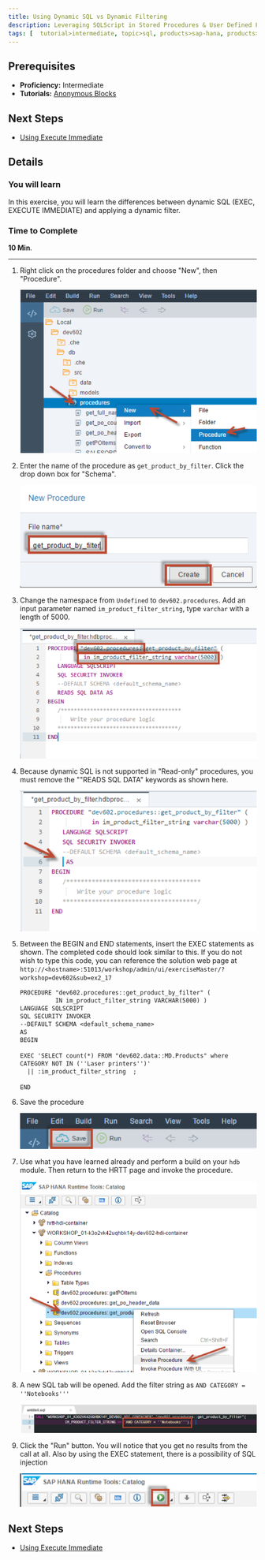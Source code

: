 ```yaml
---
title: Using Dynamic SQL vs Dynamic Filtering
description: Leveraging SQLScript in Stored Procedures & User Defined Functions
tags: [  tutorial>intermediate, topic>sql, products>sap-hana, products>sap-hana,-express-edition ]
---
```

## Prerequisites  
 - **Proficiency:** Intermediate
 - **Tutorials:** [Anonymous Blocks](http://go.sap.com/developer/tutorials/xsa-sqlscript-anonymous.html)

## Next Steps
 - [Using Execute Immediate](http://go.sap.com/developer/tutorials/xsa-sqlscript-execute.html)

## Details 
### You will learn  
In this exercise, you will learn the differences between dynamic SQL (EXEC, EXECUTE IMMEDIATE) and applying a dynamic filter.

### Time to Complete
**10 Min**.

---

1. Right click on the procedures folder and choose "New", then "Procedure".

	![new procedure](1.png)
	
2. Enter the name of the procedure as `get_product_by_filter`.  Click the drop down box for "Schema".

	![procedure name](2.png)

3. Change the namespace from `Undefined` to `dev602.procedures`. Add an input parameter named `im_product_filter_string`, type `varchar` with a length of 5000.

	![change namespace](3.png)

4. Because dynamic SQL is not supported in "Read-only" procedures, you must remove the ""READS SQL DATA" keywords as shown here.

	![modify](4.png)

5. Between the BEGIN and END statements, insert the EXEC statements as shown.  The completed code should look similar to this. If you do not wish to type this code, you can reference the solution web page at `http://<hostname>:51013/workshop/admin/ui/exerciseMaster/?workshop=dev602&sub=ex2_17`

    ```
    PROCEDURE "dev602.procedures::get_product_by_filter" (
              IN im_product_filter_string VARCHAR(5000) )
   LANGUAGE SQLSCRIPT
   SQL SECURITY INVOKER
   --DEFAULT SCHEMA <default_schema_name>
   AS
	BEGIN

	EXEC 'SELECT count(*) FROM "dev602.data::MD.Products" where CATEGORY NOT IN (''Laser printers'')' 
      || :im_product_filter_string  ;

	END
    ```

6. Save the procedure

	![save procedure](6.png)

7. Use what you have learned already and perform a build on your `hdb` module. Then return to the HRTT page and invoke the procedure.

	![HRTT](7.png)

8. A new SQL tab will be opened. Add the filter string as `AND CATEGORY = ''Notebooks'''`

	![new sql tab](8.png)

9. Click the "Run" button.  You will notice that you get no results from the call at all.  Also by using the EXEC statement, there is a possibility of SQL injection

	![run procedure](9.png)

## Next Steps
 - [Using Execute Immediate](http://go.sap.com/developer/tutorials/xsa-sqlscript-execute.html)
